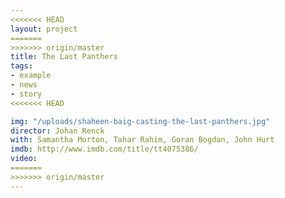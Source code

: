 ```yaml
---
<<<<<<< HEAD
layout: project
=======
>>>>>>> origin/master
title: The Last Panthers
tags:
- example
- news
- story
<<<<<<< HEAD

img: "/uploads/shaheen-baig-casting-the-last-panthers.jpg"
director: Johan Renck
with: Samantha Morton, Tahar Rahim, Goran Bogdan, John Hurt
imdb: http://www.imdb.com/title/tt4075386/
video: 
=======
>>>>>>> origin/master
---
```



